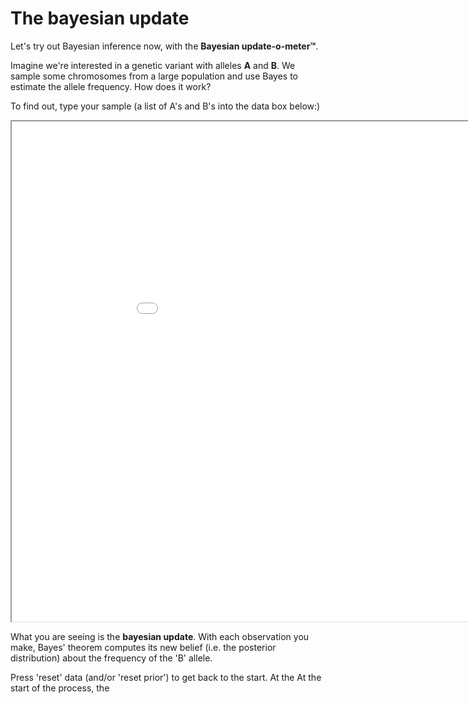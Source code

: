 # The bayesian update

Let's try out Bayesian inference now, with the **Bayesian update-o-meter™**.

Imagine we're interested in a genetic variant with alleles **A** and **B**.  We sample some chromosomes from a large
population and use Bayes to estimate the allele frequency.  How does it work?

To find out, type your sample (a list of A's and B's into the data box below:)

<iframe src="/chg-training-resources/html/bayesian_update.html" width="1000px" height="800">
</iframe>

What you are seeing is the **bayesian update**.  With each observation you make, Bayes' theorem computes its new belief (i.e. the posterior distribution) about the frequency of the 'B' allele.

Press 'reset' data (and/or 'reset prior') to get back to the start.
At the 
At the start of the process, the 
